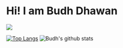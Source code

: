 <h1>Hi! I am Budh Dhawan </h1>
<img src = "![background](https://github.com/budhdhawan/budhdhawan/assets/100902817/d2a2d05b-5bf4-4cf8-a414-219551a48371)
">

[![Top Langs](https://github-readme-stats.vercel.app/api/top-langs/?username=budhdhawan)](https://github.com/budhdhawan/github-readme-stats) ![Budh's github stats](https://github-readme-stats.vercel.app/api?username=budhdhawan)
